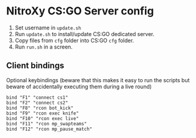 NitroXy CS:GO Server config
===========================

1. Set username in `update.sh`
2. Run `update.sh` to install/update CS:GO dedicated server.
3. Copy files from `cfg` folder into CS:GO `cfg` folder.
4. Run `run.sh` in a screen.

Client bindings
---------------

Optional keybindings (beware that this makes it easy to run the scripts but beware of accidentally executing them during a live round)

    bind "F1" "connect cs1"
    bind "F2" "connect cs2"
    bind "F8" "rcon bot_kick"
    bind "F9" "rcon exec knife"
    bind "F10" "rcon exec live"
    bind "F11" "rcon mp_swapteams"
    bind "F12" "rcon mp_pause_match"
